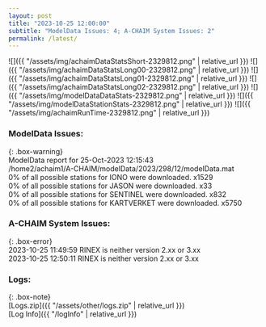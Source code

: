 ```yaml
---
layout: post
title: "2023-10-25 12:00:00"
subtitle: "ModelData Issues: 4; A-CHAIM System Issues: 2"
permalink: /latest/
---
```


![]({{ "/assets/img/achaimDataStatsShort-2329812.png" | relative_url }})
![]({{ "/assets/img/achaimDataStatsLong00-2329812.png" | relative_url }})
![]({{ "/assets/img/achaimDataStatsLong01-2329812.png" | relative_url }})
![]({{ "/assets/img/achaimDataStatsLong02-2329812.png" | relative_url }})
![]({{ "/assets/img/modelDataDataStats-2329812.png" | relative_url }})
![]({{ "/assets/img/modelDataStationStats-2329812.png" | relative_url }})
![]({{ "/assets/img/achaimRunTime-2329812.png" | relative_url }})


### ModelData Issues:  
  
{: .box-warning}  
 ModelData report for 25-Oct-2023 12:15:43   
 /home2/achaim1/A-CHAIM/modelData/2023/298/12/modelData.mat   
 0% of all possible stations for IONO were downloaded. x1529   
 0% of all possible stations for JASON were downloaded. x33   
 0% of all possible stations for SENTINEL were downloaded. x832   
 0% of all possible stations for KARTVERKET were downloaded. x5750   
  
### A-CHAIM System Issues:  
  
{: .box-error}  
2023-10-25 11:49:59 RINEX is neither version 2.xx or 3.xx  
2023-10-25 12:50:11 RINEX is neither version 2.xx or 3.xx  

### Logs:  
  
{: .box-note}  
[Logs.zip]({{ "/assets/other/logs.zip" | relative_url }})  
[Log Info]({{ "/logInfo" | relative_url }})  
